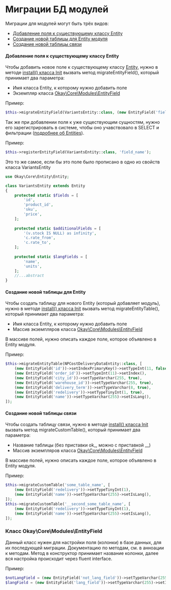 # Миграции БД модулей

Миграции для модулей могут быть трёх видов:
* [Добавление поля к существующему классу Entity](#migrateEntityField)
* [Создание новой таблицы для Entity модуля](#migrateEntityTable)
* [Создание новой таблицы связи](#migrateCustomTable)

#### Добавление поля к существующему классу Entity <a name="migrateEntityField"></a>
Чтобы добавить новое поле к существующему классу [Entity](./../entities.md),
нужно в методе [install() класса Init](./README.md#configuratinFiles) вызвать метод migrateEntityField(),
который принимает два параметра:
* Имя класса Entity, к которому нужно добавить поле
* Экземпляр класса [Okay\Core\Modules\EntityField](#EntityField)

Пример:
```php
$this->migrateEntityField(VariantsEntity::class, (new EntityField('field_name'))->setTypeVarchar(255)->setIndex());
```

Так же при добавлении поля к уже существующим сущностям, нужно его зарегистрировать в системе, чтобы оно учавствовало
в SELECT и фильтрации ([подробнее об Entities](./../entities.md)).

Пример:
```php
$this->registerEntityField(VariantsEntity::class, 'field_name');
```
Это то же самое, если бы это поле было прописано в одно из свойств класса VariantsEntity
```php
use Okay\Core\Entity\Entity;

class VariantsEntity extends Entity
{
    protected static $fields = [
        'id',
        'product_id',
        'sku',
        'price',
    ];
    
    protected static $additionalFields = [
        '(v.stock IS NULL) as infinity',
        'c.rate_from',
        'c.rate_to',
    ];
    
    protected static $langFields = [
        'name',
        'units',
    ];
    //...abstract
}
```

#### Создание новой таблицы для Entity <a name="migrateEntityTable"></a>
Чтобы создать таблицу для нового Entity (который добавляет модуль),
нужно в методе [install() класса Init](./README.md#configuratinFiles) вызвать метод migrateEntityTable(),
который принимает два параметра:
* Имя класса Entity, к которому нужно добавить поле
* Массив экземпляров класса [Okay\Core\Modules\EntityField](#EntityField)

В массиве полей, нужно описать каждое поле, которое объявлено в Entity модуля.

Пример:
```php
$this->migrateEntityTable(NPCostDeliveryDataEntity::class, [
    (new EntityField('id'))->setIndexPrimaryKey()->setTypeInt(11, false)->setAutoIncrement(),
    (new EntityField('order_id'))->setTypeInt(11)->setIndex(),
    (new EntityField('city_id'))->setTypeVarchar(255, true),
    (new EntityField('warehouse_id'))->setTypeVarchar(255, true),
    (new EntityField('delivery_term'))->setTypeVarchar(8, true),
    (new EntityField('redelivery'))->setTypeTinyInt(1, true),
    (new EntityField('name'))->setTypeVarchar(255)->setIsLang(),
]);
```

#### Создание новой таблицы связи <a name="migrateCustomTable"></a>
Чтобы создать таблицу связи, нужно в методе [install() класса Init](./README.md#configuratinFiles)
вызвать метод migrateCustomTable(), который принимает два параметра:
* Название таблицы (без приставки ok_, можно с приставкой __)
* Массив экземпляров класса [Okay\Core\Modules\EntityField](#EntityField)

В массиве полей, нужно описать каждое поле, которое объявлено в Entity модуля.

Пример:
```php
$this->migrateCustomTable('some_table_name', [
    (new EntityField('redelivery'))->setTypeTinyInt(1),
    (new EntityField('name'))->setTypeVarchar(255)->setIsLang(),
]);
$this->migrateCustomTable('__second_some_table_name', [
    (new EntityField('redelivery'))->setTypeTinyInt(1),
    (new EntityField('name'))->setTypeVarchar(255)->setIsLang(),
]);
```

### Класс Okay\Core\Modules\EntityField <a name="EntityField"></a>

Данный класс нужен для настройки поля (колонки) в базе данных, для их последующей миграции.
Документацию по методам, см. в анноации к методам.
Метод в конструктор принимает название колонки, далее вся настройка происходит через fluent interface.

Пример:
```php
$notLangField = (new EntityField('not_lang_field'))->setTypeVarchar(255)->setIndex();
$langField = (new EntityField('lang_field'))->setTypeVarchar(255)->setIndex()->setIsLang();
```

